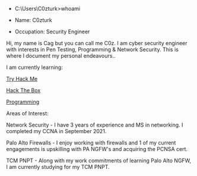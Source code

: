 
- C:\Users\C0zturk>whoami

 - Name: C0zturk
 - Occupation: Security Engineer

Hi, my name is Cag but you can call me C0z.  I am cyber security engineer with interests in Pen Testing, Programming & Network Security.  This is where I document my personal endeavours..  


I am currently learning:

[Try Hack Me](https://tryhackme.com/profile)

[Hack The Box](https://app.hackthebox.com/profile/overview)

[Programming](https://github.com/C0zturk/Programming)

Areas of Interest:

Network Security - I have 3 years of experience and MS in networking.  I completed my CCNA in September 2021.

Palo Alto Firewalls - I enjoy working with firewalls and 1 of my current engagements is upskilling with PA NGFW's and acquiring the PCNSA cert.

TCM PNPT - Along with my work commitments of learning Palo Alto NGFW, I am currently studying for my TCM PNPT.




